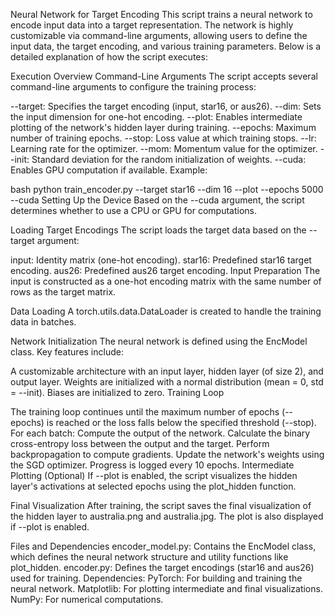 
Neural Network for Target Encoding
This script trains a neural network to encode input data into a target representation. The network is highly customizable via command-line arguments, allowing users to define the input data, the target encoding, and various training parameters. Below is a detailed explanation of how the script executes:

Execution Overview
Command-Line Arguments
The script accepts several command-line arguments to configure the training process:

--target: Specifies the target encoding (input, star16, or aus26).
--dim: Sets the input dimension for one-hot encoding.
--plot: Enables intermediate plotting of the network's hidden layer during training.
--epochs: Maximum number of training epochs.
--stop: Loss value at which training stops.
--lr: Learning rate for the optimizer.
--mom: Momentum value for the optimizer.
--init: Standard deviation for the random initialization of weights.
--cuda: Enables GPU computation if available.
Example:

bash
python train_encoder.py --target star16 --dim 16 --plot --epochs 5000 --cuda
Setting Up the Device
Based on the --cuda argument, the script determines whether to use a CPU or GPU for computations.

Loading Target Encodings
The script loads the target data based on the --target argument:

input: Identity matrix (one-hot encoding).
star16: Predefined star16 target encoding.
aus26: Predefined aus26 target encoding.
Input Preparation
The input is constructed as a one-hot encoding matrix with the same number of rows as the target matrix.

Data Loading
A torch.utils.data.DataLoader is created to handle the training data in batches.

Network Initialization
The neural network is defined using the EncModel class. Key features include:

A customizable architecture with an input layer, hidden layer (of size 2), and output layer.
Weights are initialized with a normal distribution (mean = 0, std = --init).
Biases are initialized to zero.
Training Loop

The training loop continues until the maximum number of epochs (--epochs) is reached or the loss falls below the specified threshold (--stop).
For each batch:
Compute the output of the network.
Calculate the binary cross-entropy loss between the output and the target.
Perform backpropagation to compute gradients.
Update the network's weights using the SGD optimizer.
Progress is logged every 10 epochs.
Intermediate Plotting (Optional)
If --plot is enabled, the script visualizes the hidden layer's activations at selected epochs using the plot_hidden function.

Final Visualization
After training, the script saves the final visualization of the hidden layer to australia.png and australia.jpg. The plot is also displayed if --plot is enabled.

Files and Dependencies
encoder_model.py: Contains the EncModel class, which defines the neural network structure and utility functions like plot_hidden.
encoder.py: Defines the target encodings (star16 and aus26) used for training.
Dependencies:
PyTorch: For building and training the neural network.
Matplotlib: For plotting intermediate and final visualizations.
NumPy: For numerical computations.

